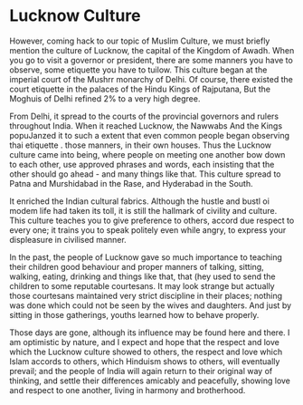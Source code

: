 Lucknow Culture
===============

However, coming hack to our topic of Muslim Culture, we must briefly
mention the culture of Lucknow, the capital of the Kingdom of Awadh.
When you go to visit a governor or president, there are some manners you
have to observe, some etiquette you have to tuilow. This culture began
at the imperial court of the Mushrr monarchy of Delhi. Of course, there
existed the court etiquette in the palaces of the Hindu Kings of
Rajputana, But the Moghuis of Delhi refined 2% to a very high degree.

From Delhi, it spread to the courts of the provincial governors and
rulers throughout India. When it reached Lucknow, the Nawwabs And the
Kings popuJanzed it to such a extent that even common people began
observing thai etiquette . those manners, in their own houses. Thus the
Lucknow culture came into being, where people on meeting one another bow
down to each other, use approved phrases and words, each insisting that
the other should go ahead - and many things like that. This culture
spread to Patna and Murshidabad in the Rase, and Hyderabad in the
South.

It enriched the Indian cultural fabrics. Although the hustle and bustl
oi modem life had taken its toll, it is still the hallmark of civility
and culture. This culture teaches you to give preference to others,
accord due respect to every one; it trains you to speak politely even
while angry, to express your displeasure in civilised manner.

In the past, the people of Lucknow gave so much importance to teaching
their children good behaviour and proper manners of talking, sitting,
walking, eating, drinking and things like that, that (hey used to send
the children to some reputable courtesans. It may look strange but
actually those courtesans maintained very strict discipline in their
places; nothing was done which could not be seen by the wives and
daughters. And just by sitting in those gatherings, youths learned how
to behave properly.

Those days are gone, although its influence may be found here and
there. I am optimistic by nature, and I expect and hope that the respect
and love which the Lucknow culture showed to others, the respect and
love which Islam accords to others, which Hinduism shows to others, will
eventually prevail; and the people of India will again return to their
original way of thinking, and settle their differences amicably and
peacefully, showing love and respect to one another, living in harmony
and brotherhood.


